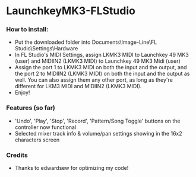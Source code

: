 # LaunchkeyMK3-FLStudio

### How to install: 
* Put the downloaded folder into Documents\Image-Line\FL Studio\Settings\Hardware
* In FL Studio's MIDI Settings, assign LKMK3 MIDI to Launchkey 49 MK3 (user) and MIDIIN2 (LKMK3 MIDI) to Launchkey 49 MK3 Midi (user)
* Assign the port 1 to LKMK3 MIDI on both the input and the output, and the port 2 to MIDIIN2 (LKMK3 MIDI) on both the input and the output as well. You can also assign them any other port, as long as they're different for LKM3 MIDI and MIDIIN2 (LKMK3 MIDI).
* Enjoy!

### Features (so far)
* 'Undo', 'Play', 'Stop', 'Record', 'Pattern/Song Toggle' buttons on the controller now functional
* Selected mixer track info & volume/pan settings showing in the 16x2 characters screen

### Credits
* Thanks to edwardsew for optimizing my code!
